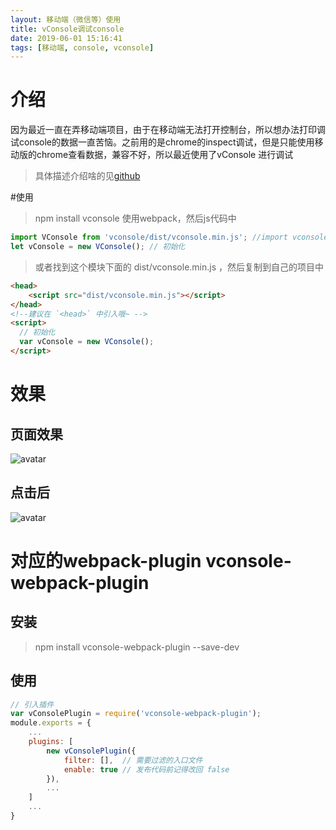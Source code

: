 ```yaml
---
layout: 移动端（微信等）使用
title: vConsole调试console
date: 2019-06-01 15:16:41
tags: [移动端, console, vconsole]
---
```


# 介绍
因为最近一直在弄移动端项目，由于在移动端无法打开控制台，所以想办法打印调试console的数据一直苦恼。之前用的是chrome的inspect调试，但是只能使用移动版的chrome查看数据，兼容不好，所以最近使用了vConsole 进行调试

<!--more-->

> 具体描述介绍啥的见[github](https://github.com/Tencent/vConsole "标题")

#使用
> npm install vconsole
> 使用webpack，然后js代码中

```javascript
import VConsole from 'vconsole/dist/vconsole.min.js'; //import vconsole
let vConsole = new VConsole(); // 初始化
```

> 或者找到这个模块下面的 dist/vconsole.min.js ，然后复制到自己的项目中

```html
<head>
    <script src="dist/vconsole.min.js"></script>
</head>
<!--建议在 `<head>` 中引入哦~ -->
<script>
  // 初始化
  var vConsole = new VConsole();
</script>
```

# 效果
## 页面效果
![avatar](/img/vconsole-ui.png)
## 点击后
![avatar](/img/vconsole-detail.png)

# 对应的webpack-plugin vconsole-webpack-plugin

## 安装
> npm install vconsole-webpack-plugin --save-dev

## 使用

```javascript
// 引入插件
var vConsolePlugin = require('vconsole-webpack-plugin');
module.exports = {
    ...
    plugins: [
        new vConsolePlugin({
            filter: [],  // 需要过滤的入口文件
            enable: true // 发布代码前记得改回 false
        }),
        ...
    ]
    ...
}
```
